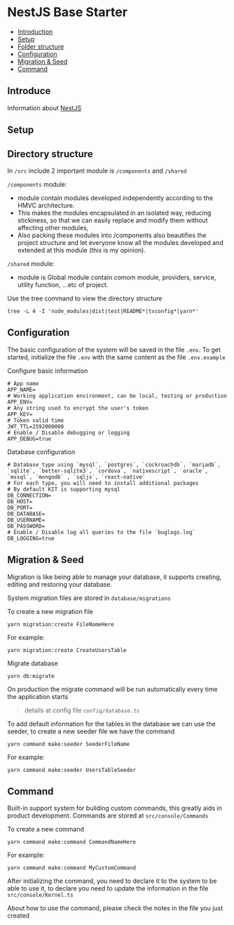 # NestJS Base Starter

- [Introduction](#introduction)
- [Setup](#setup)
- [Folder structure](#folder-structure)
- [Configuration](#configure)
- [Migration & Seed](#migration--seed)
- [Command](#command)

<a name="introduction"></a>

## Introduce

Information about [NestJS](https://docs.nestjs.com/)

<a name="setup"></a>

## Setup

<a name="directory-structure"></a>

## Directory structure

In `/src` include 2 important module is `/components` and `/shared`

`/components` module:

+ module contain modules developed independently according to the HMVC architecture. 
+ This makes the modules encapsulated in an isolated way, reducing stickiness, so that we can easily replace and modify them without affecting other modules, 
+ Also packing these modules into /components also beautifies the project structure and let everyone know all the modules developed and extended at this module (this is my opinion).

`/shared` module:

+ module is Global module contain comom module, providers, service, utility function, ...etc of project.

Use the tree command to view the directory structure
```
tree -L 4 -I 'node_modules|dist|test|README*|tsconfig*|yarn*'
```

<a name="configuration"></a>

## Configuration

The basic configuration of the system will be saved in the file `.env`.
To get started, initialize the file `.env` with the same content as the file `.env.example`

Configure basic information

```
# App name
APP_NAME=
# Working application environment, can be local, testing or production
APP_ENV=
# Any string used to encrypt the user's token
APP_KEY=
# Token valid time
JWT_TTL=2592000000
# Enable / Disable debugging or logging
APP_DEBUG=true
```

Database configuration

```
# Database type using `mysql`, `postgres`, `cockroachdb`, `mariadb`, `sqlite`, `better-sqlite3`, `cordova`, `nativescript`, `oracle`, `mssql`, `mongodb` , `sqljs`, `react-native`
# For each type, you will need to install additional packages
# By default KIT is supporting mysql
DB_CONNECTION=
DB_HOST=
DB_PORT=
DB_DATABASE=
DB_USERNAME=
DB_PASSWORD=
# Enable / Disable log all queries to the file `buglogs.log`
DB_LOGGING=true
```


<a name="migration--seed"></a>

## Migration & Seed

Migration is like being able to manage your database, it supports creating, editing and restoring your database.

System migration files are stored in `database/migrations`

To create a new migration file

```
yarn migration:create FileNameHere
```

For example:

```
yarn migration:create CreateUsersTable
```

Migrate database

```
yarn db:migrate
```

On production the migrate command will be run automatically every time the application starts

> details at config file `config/database.ts`

To add default information for the tables in the database we can use the seeder, to create a new seeder file we have the command

```
yarn command make:seeder SeederFileName
```

For example:

```
yarn command make:seeder UsersTableSeeder
```

<a name="command"></a>

## Command

Built-in support system for building custom commands, this greatly aids in product development.
Commands are stored at `src/console/Commands`

To create a new command

```
yarn command make:command CommandNameHere
```

For example:

```
yarn command make:command MyCustomCommand
```

After initializing the command, you need to declare it to the system to be able to use it, to declare you need to update the information in the file `src/console/Kernel.ts`

About how to use the command, please check the notes in the file you just created
